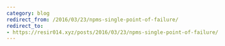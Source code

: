 ```yaml
---
category: blog
redirect_from: /2016/03/23/npms-single-point-of-failure/
redirect_to:
- https://resir014.xyz/posts/2016/03/23/npms-single-point-of-failure/
---
```

